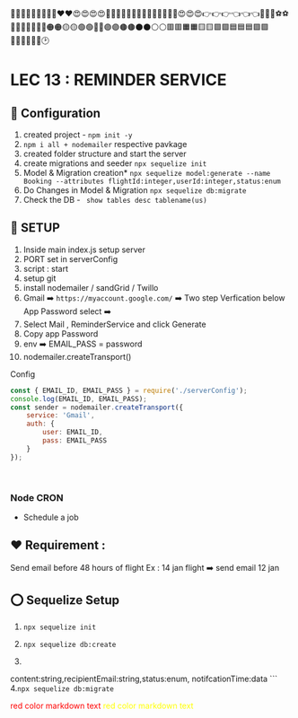 💛💛💛💛💛💛💛💛💛❤️❤️😍😍😍😍🙈🙈🙈🚗🚗🚗📘📘📘📗📗📗📔📕😍😍😍👉👉👉👈👈👈🎈🎈🎆⚽⚽🍔🍔🍿🍿🍟🔴🔴🟠🟠🟡🟡🟢🟢🔵🔵🟣🟣🟤🟤⚫⚫⚪⚪🟥🟥🟧🟧🟨🟨🟩🟩🟦🟦🟦🟪🟪🔶🔶🔷🔷🔲🔲🕑

# LEC 13 : REMINDER SERVICE

## 🔴 **Configuration**
1. created project - 
`npm init -y`
2. `npm i all + nodemailer` respective pavkage
3. created folder structure and start the server
4. create migrations and seeder
`npx sequelize init`
5. Model & Migration creation*
`npx sequelize model:generate --name Booking --attributes flightId:integer,userId:integer,status:enum`
6. Do Changes in Model & Migration
`npx sequelize db:migrate`
7. Check the DB -  ` show tables
desc tablename(us)`

## 🔴 **SETUP**
1. Inside main index.js setup server
2. PORT set in serverConfig
3. script : start
4. setup git
5. install nodemailer / sandGrid / Twillo
6. Gmail ➡️ `https://myaccount.google.com/` ➡️ Two step Verfication below App Password select ➡️ 
7. Select Mail , ReminderService and click Generate
8. Copy app Password
9. env ➡️ EMAIL_PASS = password
10. nodemailer.createTransport()

Config 

``` javascript
const { EMAIL_ID, EMAIL_PASS } = require('./serverConfig');
console.log(EMAIL_ID, EMAIL_PASS);
const sender = nodemailer.createTransport({
    service: 'Gmail',
    auth: {
        user: EMAIL_ID,
        pass: EMAIL_PASS
    }
}); 
```
</br>



### **Node CRON**
- Schedule a job 


## ❤️ **Requirement** :
Send email before 48 hours of flight 
Ex : 14 jan flight ➡️ send email 12 jan 


## ⭕ **Sequelize Setup**
1. `npx sequelize init`

2. `npx sequelize db:create`

3. ``` npx sequelize model:generate --name   NotificationTicket --attributes subject:string,
content:string,recipientEmail:string,status:enum,
notifcationTime:data ```
4.`npx sequelize db:migrate`
<style>
red { color: red }
yellow { color: yellow }
blue { color: blue }
</style>

<red> red color markdown text</red>
<yellow> red color markdown text</yellow>










